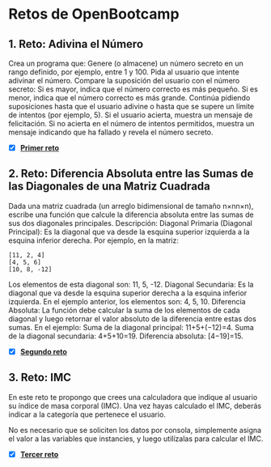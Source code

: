 # Retos de OpenBootcamp

## 1. Reto: Adivina el Número
Crea un programa que:
Genere (o almacene) un número secreto en un rango definido, por ejemplo, entre 1 y 100.
Pida al usuario que intente adivinar el número.
Compare la suposición del usuario con el número secreto:
Si es mayor, indica que el número correcto es más pequeño.
Si es menor, indica que el número correcto es más grande.
Continúa pidiendo suposiciones hasta que el usuario adivine o hasta que se supere un límite de intentos (por ejemplo, 5).
Si el usuario acierta, muestra un mensaje de felicitación.
Si no acierta en el número de intentos permitidos, muestra un mensaje indicando que ha fallado y revela el número secreto.

- [x] [**Primer reto**](https://github.com/amartinezdev/OBRetos/blob/master/AdivinaAPP.java)

## 2. Reto: Diferencia Absoluta entre las Sumas de las Diagonales de una Matriz Cuadrada
Dada una matriz cuadrada (un arreglo bidimensional de tamaño n×nn×n), escribe una función que calcule la diferencia absoluta entre las sumas de sus dos diagonales principales.
Descripción:
Diagonal Primaria (Diagonal Principal): Es la diagonal que va desde la esquina superior izquierda a la esquina inferior derecha. 
Por ejemplo, en la matriz:
 ```
 [11, 2, 4]
 [4, 5, 6]
 [10, 8, -12]
```

Los elementos de esta diagonal son: 11, 5, -12.
Diagonal Secundaria: Es la diagonal que va desde la esquina superior derecha a la esquina inferior izquierda. En el ejemplo anterior, los elementos son: 4, 5, 10.
Diferencia Absoluta: La función debe calcular la suma de los elementos de cada diagonal y luego retornar el valor absoluto de la diferencia entre estas dos sumas. En el ejemplo:
Suma de la diagonal principal: 11+5+(−12)=4.
Suma de la diagonal secundaria: 4+5+10=19.
Diferencia absoluta: [4−19]=15.

- [x] [**Segundo reto**](https://github.com/amartinezdev/OBRetos/blob/master/Matriz.java)

## 3. Reto: IMC

En este reto te propongo que crees una calculadora que indique al usuario su índice de masa corporal (IMC). Una vez hayas calculado el IMC, deberás indicar a la categoría que pertenece el usuario.

No es necesario que se soliciten los datos por consola, simplemente asigna el valor a las variables que instancies, y luego utilízalas para calcular el IMC.

- [x] [**Tercer reto**](https://github.com/amartinezdev/OBRetos/blob/master/IMCapp.java)
